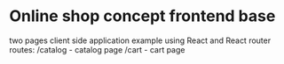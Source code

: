 # Online shop concept frontend base
two  pages client side application example using React and React router
routes: 
	/catalog - catalog page
	/cart - cart page